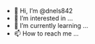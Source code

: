 - 👋 Hi, I’m @dnels842
- 👀 I’m interested in ...
- 🌱 I’m currently learning ...
- 📫 How to reach me ...

<!---
dnels842/dnels842 is a ✨ special ✨ repository because its `README.md` (this file) appears on your GitHub profile.
You can click the Preview link to take a look at your changes.
--->
